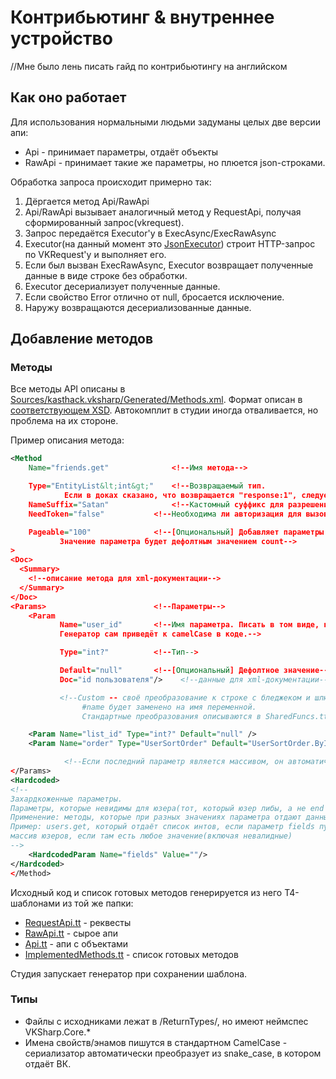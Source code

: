 # Контрибьютинг & внутреннее устройство

//Мне было лень писать гайд по контрибьютингу на английском

## Как оно работает

Для использования нормальными людьми задуманы целых две версии апи:

* Api - принимает параметры, отдаёт объекты
* RawApi - принимает такие же параметры, но плюется json-строками.

Обработка запроса происходит примерно так:

1. Дёргается метод Api/RawApi
2. Api/RawApi вызывает аналогичный метод у RequestApi, получая сформированный запрос(vkrequest<T>).
3. Запрос передаётся Executor'у в ExecAsync/ExecRawAsync
4. Executor(на данный момент это [JsonExecutor](Sources/kasthack.vksharp/Shared/Implementation/JsonExecutor.cs)) строит HTTP-запрос по VKRequest'у и выполняет его.
5. Если был вызван ExecRawAsync, Executor возвращает полученные данные в виде строке без обработки.
6. Executor десериализует полученные данные.
7. Если свойство Error отлично от null, бросается исключение.
8. Наружу возвращаются десериализованные данные.

## Добавление методов

### Методы

Все методы API описаны в [Sources/kasthack.vksharp/Generated/Methods.xml](Sources/kasthack.vksharp/Shared/Generated/Methods.xml). Формат описан в [соответствующем XSD](Sources/kasthack.vksharp/Shared/Generated/Methods.xsd). Автокомплит в студии иногда отваливается, но проблема на их стороне.

Пример описания метода:

```XML
<Method
    Name="friends.get"              <!--Имя метода-->

    Type="EntityList&lt;int&gt;"    <!--Возвращаемый тип.
            Если в доках сказано, что возвращается "response:1", следует писать void.-->
    NameSuffix="Satan"              <!--Кастомный суффикс для разрешения конфликтов между методами с разными hardcoded params-->
    NeedToken="false"           <!--Необходима ли авторизация для вызова-->

    Pageable="100"              <!--[Опциональный] Добавляет параметры offset и count.
           Значение параметра будет дефолтным значением count-->
>
<Doc>
  <Summary>
    <!--описание метода для xml-документации-->
  </Summary>
</Doc>
<Params>                        <!--Параметры-->
    <Param
           Name="user_id"       <!--Имя параметра. Писать в том виде, как в ВК.
           Генератор сам приведёт к camelCase в коде.-->

           Type="int?"          <!--Тип-->

           Default="null"       <!--[Опциональный] Дефолтное значение-->
           Doc="id пользователя"/>    <!--данные для xml-документации-->

           <!--Custom -- cвоё преобразование к строке с бледжеком и шлюхами.
                #name будет заменено на имя переменной.
                Стандартные преобразования описываются в SharedFuncs.tt-->

    <Param Name="list_id" Type="int?" Default="null" />
    <Param Name="order" Type="UserSortOrder" Default="UserSortOrder.ById" />

            <!--Если последний параметр является массивом, он автоматически станет params-->
</Params>
<Hardcoded>
<!--
Захардкоженные параметры.
Параметры, которые невидимы для юзера(тот, который юзер либы, а не end user), но будут добавлены в запрос.
Применение: методы, которые при разных значениях параметра отдают данные в разных форматах.
Пример: users.get, который отдаёт список интов, если параметр fields пуст и
массив юзеров, если там есть любое значение(включая невалидные)
-->
    <HardcodedParam Name="fields" Value=""/>
</Hardcoded>
</Method>
```

Исходный код и список готовых методов генерируется из него T4-шаблонами из той же папки:

* [RequestApi.tt](Sources/kasthack.vksharp/Shared/Generated/RequestApi.tt) - реквесты
* [RawApi.tt](Sources/kasthack.vksharp/Shared/Generated/RawApi.tt) - сырое апи
* [Api.tt](Sources/kasthack.vksharp/Shared/Generated/Api.tt) - апи с объектами
* [ImplementedMethods.tt](Sources/kasthack.vksharp/Shared/Generated/ImplementedMethods.tt) - список готовых методов

Студия запускает генератор при сохранении шаблона.

### Типы

* Файлы с исходниками лежат в /ReturnTypes/, но имеют неймспес VKSharp.Core.*
* Имена свойств/энамов пишутся в стандартном CamelCase - сериализатор автоматически преобразует из snake_case, в котором отдаёт ВК.
